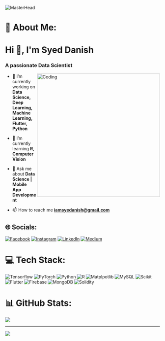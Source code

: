 ![MasterHead](https://i.giphy.com/media/v1.Y2lkPTc5MGI3NjExYThrc3hqNWJ0YXpyMTZsYTVpcjZseGQ0NG03cmdncGFpOWhuODl1NiZlcD12MV9pbnRlcm5hbF9naWZfYnlfaWQmY3Q9Zw/doXBzUFJRxpaUbuaqz/giphy.gif)
# 💫 About Me:
<h1 align="left">Hi 👋, I'm Syed Danish</h1>
<h3 align="left">A passionate Data Scientist</h3>

<img align="right" alt="Coding" width="400" src="https://camo.githubusercontent.com/cae12fddd9d6982901d82580bdf321d81fb299141098ca1c2d4891870827bf17/68747470733a2f2f6d69726f2e6d656469756d2e636f6d2f6d61782f313336302f302a37513379765349765f7430696f4a2d5a2e676966">

- 🔭 I’m currently working on **Data Science, Deep Learning, Machine Learning, Flutter, Python**

- 🌱 I’m currently learning **R, Computer Vision**

- 💬 Ask me about **Data Science | Mobile App Development**

- 📫 How to reach me **iamsyedanish@gmail.com**

## 🌐 Socials:
[![Facebook](https://img.shields.io/badge/Facebook-%231877F2.svg?logo=Facebook&logoColor=white)](https://facebook.com/https://www.facebook.com/syedanish39) [![Instagram](https://img.shields.io/badge/Instagram-%23E4405F.svg?logo=Instagram&logoColor=white)](https://instagram.com/https://www.instagram.com/syedanish39/) [![LinkedIn](https://img.shields.io/badge/LinkedIn-%230077B5.svg?logo=linkedin&logoColor=white)](https://linkedin.com/in/https://www.linkedin.com/in/iamsyedanish/) [![Medium](https://img.shields.io/badge/Medium-12100E?logo=medium&logoColor=white)](https://medium.com/@https://medium.com/@iamsyedanish)

# 💻 Tech Stack:
![Tensorflow]([https://img.shields.io/badge/dart-%230175C2.svg?style=for-the-badge&logo=dart&logoColor=white](https://img.shields.io/badge/TensorFlow-%23EE4C2C.svg?style=for-the-badge&logo=TensorFlow&logoColor=white))  ![PyTorch](https://img.shields.io/badge/PyTorch-%23EE4C2C.svg?style=for-the-badge&logo=PyTorch&logoColor=white) ![Python](https://img.shields.io/badge/python-3670A0?style=for-the-badge&logo=python&logoColor=ffdd54) ![R](https://img.shields.io/badge/R-%23323330.svg?style=for-the-badge&logo=R&logoColor=%23F7DF1E) ![Matplpotlib](https://img.shields.io/badge/Matplpotlib-%23ED8B00.svg?style=for-the-badge&logo=Matplpotlib&logoColor=white) ![MySQL](https://img.shields.io/badge/mysql-%2300000f.svg?style=for-the-badge&logo=mysql&logoColor=white) ![Scikit](https://img.shields.io/badge/Scikit-039BE5?style=for-the-badge&logo=Scikit&logoColor=white)  ![Flutter](https://img.shields.io/badge/Flutter-%23EE4C2C.svg?style=for-the-badge&logo=Flutter&logoColor=white) ![Firebase](https://img.shields.io/badge/Firebase-039BE5?style=for-the-badge&logo=Firebase&logoColor=white) ![MongoDB](https://img.shields.io/badge/MongoDB-%234ea94b.svg?style=for-the-badge&logo=mongodb&logoColor=white) ![Solidity](https://img.shields.io/badge/Solidity-%23363636.svg?style=for-the-badge&logo=solidity&logoColor=white)

# 📊 GitHub Stats:
![](https://github-readme-stats.vercel.app/api/top-langs/?username=iamsyedanish&theme=dark&hide_border=false&include_all_commits=false&count_private=false&layout=compact)

---
[![](https://visitcount.itsvg.in/api?id=iamsyedanish&icon=0&color=0)](https://visitcount.itsvg.in)

